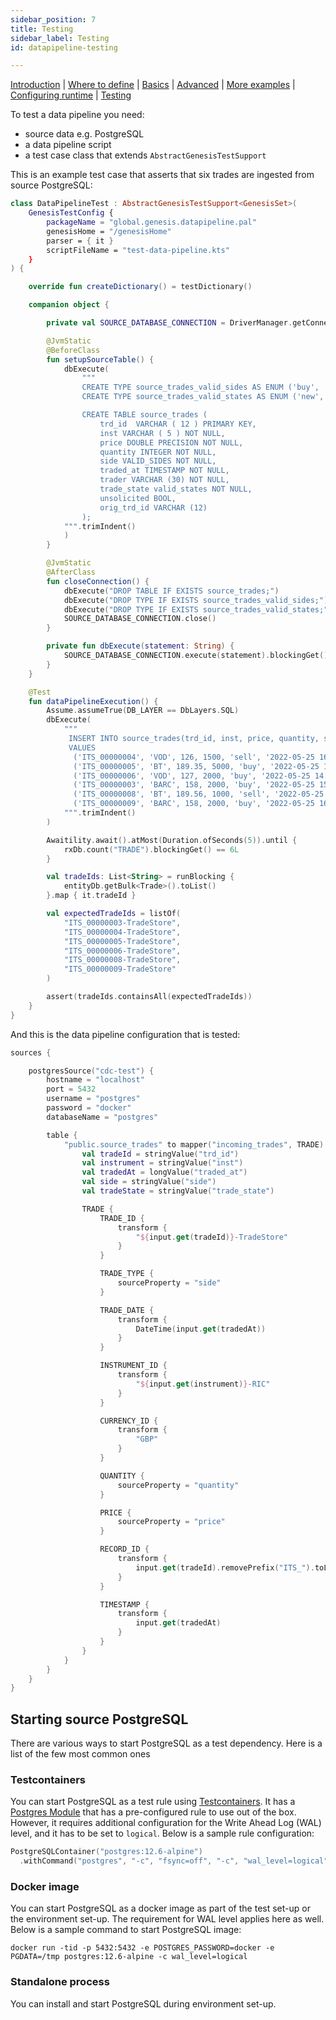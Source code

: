 ```yaml
---
sidebar_position: 7
title: Testing
sidebar_label: Testing
id: datapipeline-testing

---
```


[Introduction](/creating-applications/defining-your-application/integrations/data-pipeline/overview/)  | [Where to define](/creating-applications/defining-your-application/integrations/data-pipeline/datapipeline-where-to-define/) | [Basics](/creating-applications/defining-your-application/integrations/data-pipeline/datapipeline-basics/) | [Advanced](/creating-applications/defining-your-application/integrations/data-pipeline/datapipeline-advanced/) | [More examples](/creating-applications/defining-your-application/integrations/data-pipeline/datapipeline-examples/) | [Configuring runtime](/creating-applications/defining-your-application/integrations/data-pipeline/datapipeline-runtime/) | [Testing](/creating-applications/defining-your-application/integrations/data-pipeline/datapipeline-testing/)

To test a data pipeline you need:

- source data e.g. PostgreSQL
- a data pipeline script
- a test case class that extends `AbstractGenesisTestSupport`

This is an example test case that asserts that six trades are ingested from source PostgreSQL:

```kotlin
class DataPipelineTest : AbstractGenesisTestSupport<GenesisSet>(
    GenesisTestConfig {
        packageName = "global.genesis.datapipeline.pal"
        genesisHome = "/genesisHome"
        parser = { it }
        scriptFileName = "test-data-pipeline.kts"
    }
) {

    override fun createDictionary() = testDictionary()

    companion object {

        private val SOURCE_DATABASE_CONNECTION = DriverManager.getConnection("jdbc:postgresql://localhost:5432/?user=postgres&password=docker")

        @JvmStatic
        @BeforeClass
        fun setupSourceTable() {
            dbExecute(
                """
                CREATE TYPE source_trades_valid_sides AS ENUM ('buy', 'sell');
                CREATE TYPE source_trades_valid_states AS ENUM ('new', 'mod', 'canc');

                CREATE TABLE source_trades (
                	trd_id  VARCHAR ( 12 ) PRIMARY KEY,
                	inst VARCHAR ( 5 ) NOT NULL,
                	price DOUBLE PRECISION NOT NULL,
                	quantity INTEGER NOT NULL,
                	side VALID_SIDES NOT NULL,
                    traded_at TIMESTAMP NOT NULL,
                    trader VARCHAR (30) NOT NULL,
                    trade_state valid_states NOT NULL,
                    unsolicited BOOL,
                    orig_trd_id VARCHAR (12)
                );
            """.trimIndent()
            )
        }

        @JvmStatic
        @AfterClass
        fun closeConnection() {
            dbExecute("DROP TABLE IF EXISTS source_trades;")
            dbExecute("DROP TYPE IF EXISTS source_trades_valid_sides;")
            dbExecute("DROP TYPE IF EXISTS source_trades_valid_states;")
            SOURCE_DATABASE_CONNECTION.close()
        }

        private fun dbExecute(statement: String) {
            SOURCE_DATABASE_CONNECTION.execute(statement).blockingGet()
        }
    }

    @Test
    fun dataPipelineExecution() {
        Assume.assumeTrue(DB_LAYER == DbLayers.SQL)
        dbExecute(
            """
             INSERT INTO source_trades(trd_id, inst, price, quantity, side, traded_at, trader, trade_state, unsolicited, orig_trd_id)
             VALUES
              ('ITS_00000004', 'VOD', 126, 1500, 'sell', '2022-05-25 16:01:01', 'Trader.B', 'new', NULL , NULL),
              ('ITS_00000005', 'BT', 189.35, 5000, 'buy', '2022-05-25 16:02:02', 'Trader.B', 'new',NULL, NULL),
              ('ITS_00000006', 'VOD', 127, 2000, 'buy', '2022-05-25 14:03:03', 'Trader.B', 'mod', false, 'ITS_00000001'),
              ('ITS_00000003', 'BARC', 158, 2000, 'buy', '2022-05-25 15:03:03', 'Trader.B', 'canc', false, ''),
              ('ITS_00000008', 'BT', 189.56, 1000, 'sell', '2022-05-25 16:03:03', 'Trader.B', 'new', true, 'ITS_00000007'),
              ('ITS_00000009', 'BARC', 158, 2000, 'buy', '2022-05-25 16:04:04', 'Trader.B', 'canc', false, '');
            """.trimIndent()
        )

        Awaitility.await().atMost(Duration.ofSeconds(5)).until {
            rxDb.count("TRADE").blockingGet() == 6L
        }

        val tradeIds: List<String> = runBlocking {
            entityDb.getBulk<Trade>().toList()
        }.map { it.tradeId }

        val expectedTradeIds = listOf(
            "ITS_00000003-TradeStore",
            "ITS_00000004-TradeStore",
            "ITS_00000005-TradeStore",
            "ITS_00000006-TradeStore",
            "ITS_00000008-TradeStore",
            "ITS_00000009-TradeStore"
        )

        assert(tradeIds.containsAll(expectedTradeIds))
    }
}
```

And this is the data pipeline configuration that is tested:

```kotlin
sources {

    postgresSource("cdc-test") {
        hostname = "localhost"
        port = 5432
        username = "postgres"
        password = "docker"
        databaseName = "postgres"

        table {
            "public.source_trades" to mapper("incoming_trades", TRADE) {
                val tradeId = stringValue("trd_id")
                val instrument = stringValue("inst")
                val tradedAt = longValue("traded_at")
                val side = stringValue("side")
                val tradeState = stringValue("trade_state")

                TRADE {
                    TRADE_ID {
                        transform {
                            "${input.get(tradeId)}-TradeStore"
                        }
                    }

                    TRADE_TYPE {
                        sourceProperty = "side"
                    }

                    TRADE_DATE {
                        transform {
                            DateTime(input.get(tradedAt))
                        }
                    }

                    INSTRUMENT_ID {
                        transform {
                            "${input.get(instrument)}-RIC"
                        }
                    }

                    CURRENCY_ID {
                        transform {
                            "GBP"
                        }
                    }

                    QUANTITY {
                        sourceProperty = "quantity"
                    }

                    PRICE {
                        sourceProperty = "price"
                    }

                    RECORD_ID {
                        transform {
                            input.get(tradeId).removePrefix("ITS_").toLong()
                        }
                    }

                    TIMESTAMP {
                        transform {
                            input.get(tradedAt)
                        }
                    }
                }
            }
        }
    }
}


```

## Starting source PostgreSQL

There are various ways to start PostgreSQL as a test dependency. Here is a list of the few most common ones

### Testcontainers
You can start PostgreSQL as a test rule using [Testcontainers](https://www.testcontainers.org/). It has a [Postgres Module](https://www.testcontainers.org/modules/databases/postgres/) that has a pre-configured rule to use out of the box. However, it requires additional configuration for the Write Ahead Log (WAL) level, and it has to be set to `logical`. Below is a sample rule configuration:

```kotlin
PostgreSQLContainer("postgres:12.6-alpine")
  .withCommand("postgres", "-c", "fsync=off", "-c", "wal_level=logical")
```

### Docker image
You can start PostgreSQL as a docker image as part of the test set-up or the environment set-up. The requirement for WAL level applies here as well. Below is a sample command to start PostgreSQL image:

```shell
docker run -tid -p 5432:5432 -e POSTGRES_PASSWORD=docker -e PGDATA=/tmp postgres:12.6-alpine -c wal_level=logical
```

### Standalone process
You can install and start PostgreSQL during environment set-up.
